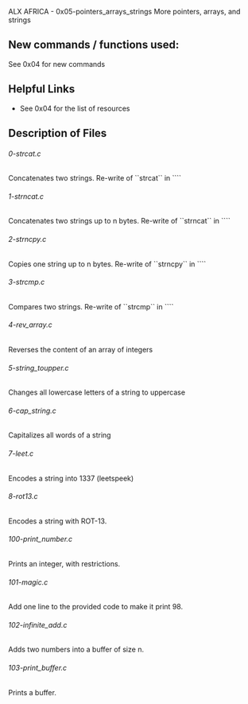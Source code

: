 ALX AFRICA - 0x05-pointers_arrays_strings
More pointers, arrays, and strings
## New commands / functions used:
See 0x04 for new commands
## Helpful Links
* See 0x04 for the list of resources

## Description of Files
<h6>0-strcat.c</h6>
Concatenates two strings. Re-write of ``strcat`` in ``<strings.h>``
<h6>1-strncat.c</h6>
Concatenates two strings up to n bytes.
Re-write of ``strncat`` in ``<strings.h>`` 
<h6>2-strncpy.c</h6>
Copies one string up to n bytes.
Re-write of ``strncpy`` in ``<strings.h>``
<h6>3-strcmp.c</h6>
Compares two strings.
Re-write of ``strcmp`` in ``<strings.h>``
<h6>4-rev_array.c</h6>
Reverses the content of an array of integers 
<h6>5-string_toupper.c</h6>
Changes all lowercase letters of a string to uppercase 
<h6>6-cap_string.c</h6>
Capitalizes all words of a string 
<h6>7-leet.c</h6>
Encodes a string into 1337 (leetspeek) 
	<h6>8-rot13.c</h6>
	Encodes a string with ROT-13.
	<h6>100-print_number.c</h6>
	Prints an integer, with restrictions.
	<h6>101-magic.c</h6>
	Add one line to the provided code to make it print 98.
	<h6>102-infinite_add.c</h6>
	Adds two numbers into a buffer of size n.	
	<h6>103-print_buffer.c</h6>
	Prints a buffer.
